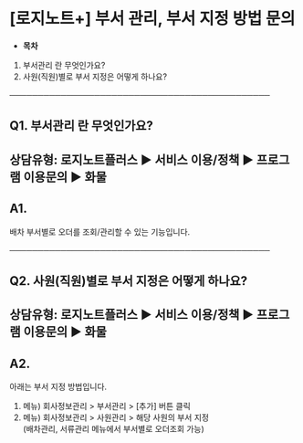 # [로지노트+] 부서 관리, 부서 지정 방법 문의

* **목차**

1. 부서관리 란 무엇인가요?
2. 사원(직원)별로 부서 지정은 어떻게 하나요?

──────────────────────────────────────────────

**Q1. 부서관리 란 무엇인가요?**
---------------------

상담유형: 로지노트플러스 ▶ 서비스 이용/정책 ▶ 프로그램 이용문의 ▶ 화물
------------------------------------------

**A1.**
-------

배차 부서별로 오더를 조회/관리할 수 있는 기능입니다.

──────────────────────────────────────────────

**Q2. 사원(직원)별로 부서 지정은 어떻게 하나요?**
--------------------------------

상담유형: 로지노트플러스 ▶ 서비스 이용/정책 ▶ 프로그램 이용문의 ▶ 화물
------------------------------------------

**A2.**
-------

아래는 부서 지정 방법입니다.  
1. 메뉴) 회사정보관리 > 부서관리 > [추가] 버튼 클릭  
2. 메뉴) 회사정보관리 > 사원관리 > 해당 사원의 부서 지정  
(배차관리, 서류관리 메뉴에서 부서별로 오더조회 가능)